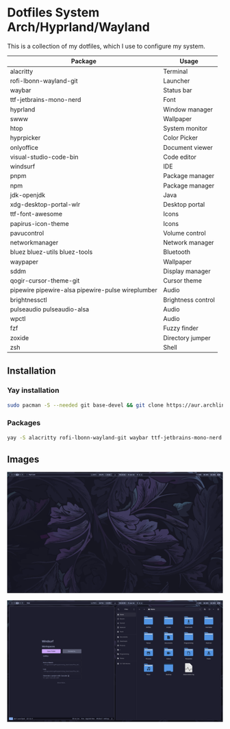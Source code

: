 # Dotfiles System Arch/Hyprland/Wayland

This is a collection of my dotfiles, which I use to configure my system.

| Package                                           | Usage              |
| ------------------------------------------------- | ------------------ |
| alacritty                                         | Terminal           |
| rofi-lbonn-wayland-git                            | Launcher           |
| waybar                                            | Status bar         |
| ttf-jetbrains-mono-nerd                           | Font               |
| hyprland                                          | Window manager     |
| swww                                              | Wallpaper          |
| htop                                              | System monitor     |
| hyprpicker                                        | Color Picker       |
| onlyoffice                                        | Document viewer    |
| visual-studio-code-bin                            | Code editor        |
| windsurf                                          | IDE                |
| pnpm                                              | Package manager    |
| npm                                               | Package manager    |
| jdk-openjdk                                       | Java               |
| xdg-desktop-portal-wlr                            | Desktop portal     |
| ttf-font-awesome                                  | Icons              |
| papirus-icon-theme                                | Icons              |
| pavucontrol                                       | Volume control     |
| networkmanager                                    | Network manager    |
| bluez bluez-utils bluez-tools                     | Bluetooth          |
| waypaper                                          | Wallpaper          |
| sddm                                              | Display manager    |
| qogir-cursor-theme-git                            | Cursor theme       |
| pipewire pipewire-alsa pipewire-pulse wireplumber | Audio              |
| brightnessctl                                     | Brightness control |
| pulseaudio pulseaudio-alsa                        | Audio              |
| wpctl                                             | Audio              |
| fzf                                               | Fuzzy finder       |
| zoxide                                            | Directory jumper   |
| zsh                                               | Shell              |

## Installation

### Yay installation

```bash
sudo pacman -S --needed git base-devel && git clone https://aur.archlinux.org/yay-bin.git && cd yay-bin && makepkg -si

```

### Packages

```bash
yay -S alacritty rofi-lbonn-wayland-git waybar ttf-jetbrains-mono-nerd hyprland swww htop hyprpicker onlyoffice visual-studio-code-bin windsurf pnpm npm jdk-openjdk xdg-desktop-portal-wlr ttf-font-awesome papirus-icon-theme pavucontrol networkmanager bluez bluez-utils bluez-tools waypaper sddm qogir-cursor-theme-git pipewire pipewire-alsa pipewire-pulse wireplumber brightnessctl pulseaudio pulseaudio-alsa wpctl fzf zoxide zsh

```

## Images

![alt text](image.png)

![alt text](image-1.png)

